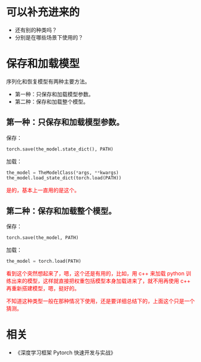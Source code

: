 
# 可以补充进来的

- 还有别的种类吗？
- 分别是在哪些场景下使用的？


# 保存和加载模型

序列化和恢复模型有两种主要方法。

- 第一种：只保存和加载模型参数。
- 第二种：保存和加载整个模型。

## 第一种：只保存和加载模型参数。

保存：

```py
torch.save(the_model.state_dict(), PATH)
```

加载：

```py
the_model = TheModelClass(*args, **kwargs)
the_model.load_state_dict(torch.load(PATH))
```


<span style="color:red;">是的，基本上一直用的是这个。</span>

## 第二种：保存和加载整个模型。

保存：

```py
torch.save(the_model, PATH)
```

加载：


```py
the_model = torch.load(PATH)
```

<span style="color:red;">看到这个突然想起来了，嗯，这个还是有用的，比如，用 c++ 来加载 python 训练出来的模型，这样就直接把权重包括模型本身加载进来了，就不用再使用 c++ 再重新搭建模型，嗯，挺好的。</span>

<span style="color:red;">不知道这种类型一般在那种情况下使用，还是要详细总结下的，上面这个只是一个猜测。</span>



# 相关

- 《深度学习框架 Pytorch 快速开发与实战》
